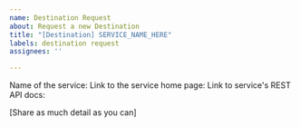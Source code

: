 ```yaml
---
name: Destination Request
about: Request a new Destination
title: "[Destination] SERVICE_NAME_HERE"
labels: destination request
assignees: ''

---
```


Name of the service:
Link to the service home page:
Link to service's REST API docs:

[Share as much detail as you can]
